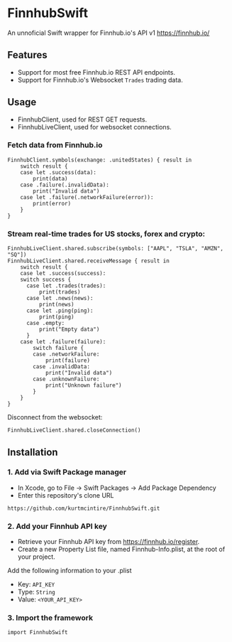 # FinnhubSwift
An unnoficial Swift wrapper for Finnhub.io's API v1
https://finnhub.io/

## Features

* Support for most free Finnhub.io REST API endpoints.
* Support for Finnhub.io's Websocket `Trades` trading data.

## Usage

* FinnhubClient, used for REST GET requests.
* FinnhubLiveClient, used for websocket connections.

### Fetch data from Finnhub.io
```
FinnhubClient.symbols(exchange: .unitedStates) { result in
    switch result {
    case let .success(data):
        print(data)
    case .failure(.invalidData):
        print("Invalid data")
    case let .failure(.networkFailure(error)):
        print(error)
    }
}
```

### Stream real-time trades for US stocks, forex and crypto:
```
FinnhubLiveClient.shared.subscribe(symbols: ["AAPL", "TSLA", "AMZN", "SQ"])
FinnhubLiveClient.shared.receiveMessage { result in
    switch result {
    case let .success(success):
    switch success {
      case let .trades(trades):
          print(trades)
      case let .news(news):
          print(news)
      case let .ping(ping):
          print(ping)
      case .empty:
          print("Empty data")
      }
    case let .failure(failure):
        switch failure {
        case .networkFailure:
            print(failure)
        case .invalidData:
            print("Invalid data")
        case .unknownFailure:
            print("Unknown failure")
        }
    }
}
```

Disconnect from the websocket:
```
FinnhubLiveClient.shared.closeConnection()
```

## Installation
### 1. Add via Swift Package manager

* In Xcode, go to File -> Swift Packages -> Add Package Dependency
* Enter this repository's clone URL
```
https://github.com/kurtmcintire/FinnhubSwift.git
```

### 2. Add your Finnhub API key

* Retrieve your Finnhub API key from https://finnhub.io/register.
* Create a new Property List file, named Finnhub-Info.plist, at the root of your project.

Add the following information to your .plist
* Key: `API_KEY`
* Type: `String`
* Value: `<YOUR_API_KEY>`

### 3. Import the framework
```
import FinnhubSwift
```
